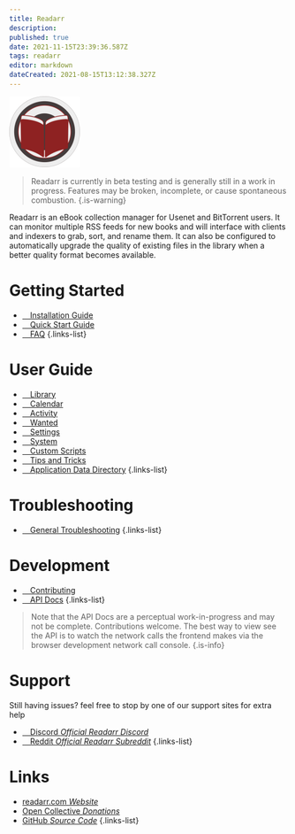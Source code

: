 ```yaml
---
title: Readarr
description: 
published: true
date: 2021-11-15T23:39:36.587Z
tags: readarr
editor: markdown
dateCreated: 2021-08-15T13:12:38.327Z
---
```


![128.png](/assets/readarr/logos/128.png)

> Readarr is currently in beta testing and is generally still in a work in progress. Features may be broken, incomplete, or cause spontaneous combustion.
{.is-warning}

Readarr is an eBook collection manager for Usenet and BitTorrent users. It can monitor multiple RSS feeds for new books and will interface with clients and indexers to grab, sort, and rename them. It can also be configured to automatically upgrade the quality of existing files in the library when a better quality format becomes available.

# Getting Started

- [<i class="fas fa-plus-square"></i>&emsp;Installation Guide](/readarr/installation)
- [<i class="fas fa-book-open"></i>&emsp;Quick Start Guide](/readarr/quick-start-guide)
- [<i class="far fa-question-circle"></i>&emsp;FAQ](/readarr/faq)
{.links-list}

# User Guide

- [<i class="fas fa-play"></i>&emsp;Library](/readarr/library)
- [<i class="fas fa-calendar-alt"></i>&emsp;Calendar](/readarr/calendar)
- [<i class="fas fa-clock"></i>&emsp;Activity](/readarr/activity)
- [<i class="fas fa-search-minus"></i>&emsp;Wanted](/readarr/wanted)
- [<i class="fas fa-cogs"></i>&emsp;Settings](/readarr/settings)
- [<i class="fas fa-laptop"></i>&emsp;System](/readarr/system)
- [<i class="fas fa-scroll"></i>&emsp;Custom Scripts](/readarr/custom-scripts)
- [<i class="fas fa-gifts"></i>&emsp;Tips and Tricks](/readarr/tips-and-tricks)
- [<i class="fas fa-database"></i>&emsp;Application Data Directory](/readarr/appdata-directory)
{.links-list}

# Troubleshooting

- [<i class="far fa-life-ring"></i>&emsp;General Troubleshooting](/readarr/troubleshooting)
{.links-list}

# Development

- [<i class="fas fa-laptop-code"></i>&emsp;Contributing](/readarr/contributing)
- [<i class="fas fa-book"></i>&emsp;API Docs](https://readarr.com/docs/api/)
{.links-list}

> Note that the API Docs are a perceptual work-in-progress and may not be complete. Contributions welcome. The best way to view see the API is to watch the network calls the frontend makes via the browser development network call console.
{.is-info}

# Support

Still having issues? feel free to stop by one of our support sites for extra help

- [<i class="fab fa-discord"></i>&emsp;Discord *Official Readarr Discord*](https://readarr.com/discord)
- [<i class="fab fa-reddit"></i>&emsp;Reddit *Official Readarr Subreddit*](https://reddit.com/r/readarr)
{.links-list}

# Links

- [readarr.com *Website*](https://readarr.com)
- [Open Collective *Donations*](https://opencollective.com/readarr)
- [GitHub *Source Code*](https://github.com/readarr/readarr)
{.links-list}
